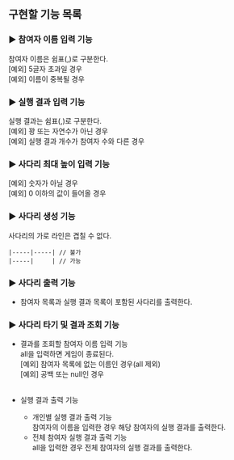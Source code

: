 ## 구현할 기능 목록

### ► 참여자 이름 입력 기능
참여자 이름은 쉼표(,)로 구분한다.<br>
[예외] 5글자 초과일 경우<br> 
[예외] 이름이 중복될 경우<br>

### ► 실행 결과 입력 기능
실행 결과는 쉼표(,)로 구분한다.<br>
[예외] 꽝 또는 자연수가 아닌 경우<br>
[예외] 실행 결과 개수가 참여자 수와 다른 경우<br>

### ► 사다리 최대 높이 입력 기능
[예외] 숫자가 아닐 경우<br>
[예외] 0 이하의 값이 들어올 경우

### ► 사다리 생성 기능
사다리의 가로 라인은 겹칠 수 없다.
  ```
  |-----|-----| // 불가
  |-----|     | // 가능
  ```

### ► 사다리 출력 기능
- 참여자 목록과 실행 결과 목록이 포함된 사다리를 출력한다.

### ► 사다리 타기 및 결과 조회 기능
- 결과를 조회할 참여자 이름 입력 기능<br>
  all을 입력하면 게임이 종료된다.<br>
  [예외] 참여자 목록에 없는 이름인 경우(all 제외)<br>
  [예외] 공백 또는 null인 경우<br><br>

- 실행 결과 출력 기능
  - 개인별 실행 결과 출력 기능<br>
    참여자의 이름을 입력한 경우 해당 참여자의 실행 결과를 출력한다.
  - 전체 참여자 실행 결과 출력 기능<br>
    all을 입력한 경우 전체 참여자의 실행 결과를 출력한다.

